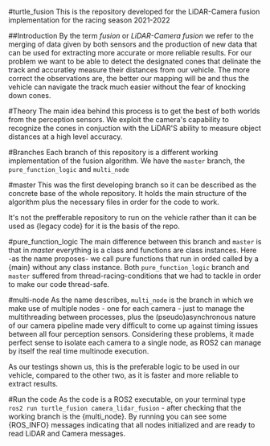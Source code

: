 #turtle_fusion
This is the repository developed for the LiDAR-Camera fusion implementation for the racing season 2021-2022

##Introduction 
By the term *fusion* or *LiDAR-Camera fusion* we refer to the merging of data given by both sensors and the production of new data that can be used for extracting more accurate or more reliable results. For our problem we want to be able to detect the designated cones that delinate the track and accuratley measure their distances from our vehicle. The more correct the observations are, the better our mapping will be and thus the vehicle can navigate the track much easier without the fear of knocking down cones. 

#Theory
The main idea behind this process is to get the best of both worlds from the perception sensors. We exploit the camera's capability to recognize the cones in conjuction with the LiDAR'S ability to measure object distances at a high level accuracy.  

#Branches 
Each branch of this repository is a different working implementation of the fusion algorithm. We have the `master` branch, the `pure_function_logic` and `multi_node`

#master
This was the first developing branch so it can be described as the concrete base of the whole repository. It holds the main structure of the algorithm plus the necessary files in order for the code to work. 

It's not the prefferable repository to run on the vehicle rather than it can be used as {legacy code} for it is the basis of the repo. 

#pure_function_logic
The main difference between this branch and `master` is that in *master* everything is a class and functions are class instances. Here -as the name proposes- we call pure functions that run in orded called by a {main} without any class instance. Both `pure_function_logic` branch and `master` suffered from thread-racing-conditions that we had to tackle in order to make our code thread-safe.

#multi-node
As the name describes, `multi_node` is the branch in which we make use of multiple nodes - one for each camera - just to manage the multithreading between processes, plus the (pseudo)asynchronous nature of our camera pipeline made very difficult to come up against timing issues between all four perception sensors. Considering these problems, it made perfect sense to isolate each camera to a single node, as ROS2 can manage by itself the real time multinode execution. 

As our testings shown us, this is the preferable logic to be used in our vehicle, compared to the other two, as it is faster and more reliable to extract results.

#Run the code 
As the code is a ROS2 executable, on your terminal type `ros2 run turtle_fusion camera_lidar_fusion` - after checking that the working branch is the {multi_node}. By running you can see some {ROS_INFO} messages indicating that all nodes initialized and are ready to read LiDAR and Camera messages.
